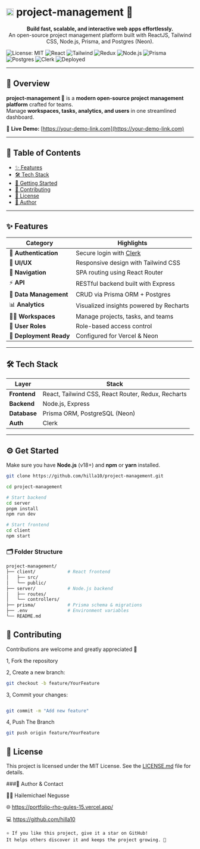 
<h1>
  <img src="https://project-management-gs.vercel.app/favicon.ico" width="20" height="20" alt="project-management Favicon">
   project-management 🚀</h1>
  <p>


<p align="center">
  <b>Build fast, scalable, and interactive web apps effortlessly.</b>  
  <br />
  An open-source project management platform built with ReactJS, Tailwind CSS, Node.js, Prisma, and Postgres (Neon).
</p> 

![License: MIT](https://img.shields.io/badge/License-MIT-green.svg)
![React](https://img.shields.io/badge/Frontend-ReactJS-61DAFB?logo=react)
![Tailwind](https://img.shields.io/badge/UI-TailwindCSS-38BDF8?logo=tailwind-css)
![Redux](https://img.shields.io/badge/State-Redux-764ABC?logo=redux)
![Node.js](https://img.shields.io/badge/Backend-Node.js-339933?logo=node.js)
![Prisma](https://img.shields.io/badge/ORM-Prisma-2D3748?logo=prisma)
![Postgres](https://img.shields.io/badge/DB-PostgreSQL-316192?logo=postgresql)
![Clerk](https://img.shields.io/badge/Auth-Clerk-7C3AED?logo=clerk)
![Deployed](https://img.shields.io/badge/Deploy-Vercel-black?logo=vercel)

---

## 🧩 Overview

**project-management 🚀** is a **modern open-source project management platform** crafted for teams.  
Manage **workspaces, tasks, analytics, and users** in one streamlined dashboard.

🔗 **Live Demo:** [https://your-demo-link.com](https://your-demo-link.com)

---

## 📖 Table of Contents

- [✨ Features](#-features)
- [🛠️ Tech Stack](#-tech-stack)
- [🚀 Getting Started](#-getting-started)
- [🤝 Contributing](#-contributing)
- [📜 License](#-license)
- [📜 Author](#-author)

---

## ✨ Features <a name="-features"></a>

| Category                | Highlights                                   |
| ----------------------- | -------------------------------------------- |
| 🔐 **Authentication**   | Secure login with [Clerk](https://clerk.com) |
| 🎨 **UI/UX**            | Responsive design with Tailwind CSS          |
| 🧭 **Navigation**       | SPA routing using React Router               |
| ⚡ **API**              | RESTful backend built with Express           |
| 🧩 **Data Management**  | CRUD via Prisma ORM + Postgres               |
| 📊 **Analytics**        | Visualized insights powered by Recharts      |
| 🧑‍💼 **Workspaces**       | Manage projects, tasks, and teams            |
| 💬 **User Roles**       | Role-based access control                    |
| 🚀 **Deployment Ready** | Configured for Vercel & Neon                 |

---

## 🛠️ Tech Stack <a name="-tech-stack"></a>

| Layer        | Stack                                              |
| ------------ | -------------------------------------------------- |
| **Frontend** | React, Tailwind CSS, React Router, Redux, Recharts |
| **Backend**  | Node.js, Express                                   |
| **Database** | Prisma ORM, PostgreSQL (Neon)                      |
| **Auth**     | Clerk                                              |

---

## ⚙️ Get Started <a name="-getting-started"></a>

Make sure you have **Node.js** (v18+) and **npm** or **yarn** installed.

```bash
git clone https://github.com/hilla10/project-management.git

cd project-management

# Start backend
cd server
pnpm install
npm run dev

# Start frontend
cd client
npm start

```

### 🗂 Folder Structure

```bash
project-management/
├── client/            # React frontend
│   ├── src/
│   └── public/
├── server/            # Node.js backend
│   ├── routes/
│   └── controllers/
├── prisma/            # Prisma schema & migrations
├── .env               # Environment variables
└── README.md
```
## 🤝 Contributing <a name="-contributing"></a>

Contributions are welcome and greatly appreciated 💙

1, Fork the repository

2, Create a new branch:
```bash
git checkout -b feature/YourFeature
```

3, Commit your changes:

```bash

git commit -m "Add new feature"
```

4, Push The Branch

```bash
git push origin feature/YourFeature
```

## 📜 License <a name="-license"></a>

This project is licensed under the MIT License. See the [LICENSE.md](./LICENSE.md) file for details.

###👋 Author & Contact <a name="-author"></a>

👨‍💻 Hailemichael Negusse

🌐 https://portfolio-rho-gules-15.vercel.app/

💻 https://github.com/hilla10

```
⭐ If you like this project, give it a star on GitHub!
It helps others discover it and keeps the project growing. 🌟
```
